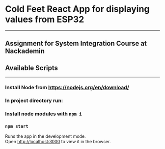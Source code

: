 # Cold Feet React App for displaying values from ESP32

---

## Assignment for System Integration Course at Nackademin

## Available Scripts

---

### Install Node from https://nodejs.org/en/download/

### In project directory run:

### Install node modules with `npm i`

### `npm start`

Runs the app in the development mode.\
Open [http://localhost:3000](http://localhost:3000) to view it in the browser.
